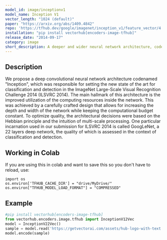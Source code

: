 ```yaml
---
model_id: image/inceptionv1
model_name: Inception V1
vector_length: "1024 (default)"
paper: "https://arxiv.org/abs/1409.4842"
repo: 'https://tfhub.dev/google/imagenet/inception_v1/feature_vector/4'
installation: "pip install vectorhub[encoders-image-tfhub]"
release_date: "2014-09-17"
category: image
short_description: A deeper and wider neural network architecture, codenamed Inception, which is responsible for setting the state of the art for classification and detection in the ImageNet Large-Scale Visual Recognition Challenge 2014.
---
```


## Description

We propose a deep convolutional neural network architecture codenamed "Inception", which was responsible for setting the new state of the art for classification and detection in the ImageNet Large-Scale Visual Recognition Challenge 2014 (ILSVRC 2014). The main hallmark of this architecture is the improved utilization of the computing resources inside the network. This was achieved by a carefully crafted design that allows for increasing the depth and width of the network while keeping the computational budget constant. To optimize quality, the architectural decisions were based on the Hebbian principle and the intuition of multi-scale processing. One particular incarnation used in our submission for ILSVRC 2014 is called GoogLeNet, a 22 layers deep network, the quality of which is assessed in the context of classification and detection.

## Working in Colab

If you are using this in colab and want to save this so you don't have to reload, use: 

```
import os 
os.environ['TFHUB_CACHE_DIR'] = "drive/MyDrive/"
os.environ["TFHUB_MODEL_LOAD_FORMAT"] = "COMPRESSED"
```

## Example

```python
#pip install vectorhub[encoders-image-tfhub]
from vectorhub.encoders.image.tfhub import InceptionV12Vec
model = InceptionV22Vec()
sample = model.read('https://getvectorai.com/assets/hub-logo-with-text.png')
model.encode(sample)
```
